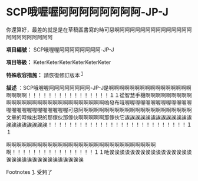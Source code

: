 # SCP哦喔喔阿阿阿阿阿阿阿阿-JP-J
                        




你還算好，最差的就是是在草稿區書寫的時可惡啊阿阿阿阿阿阿阿阿阿阿阿阿阿阿阿阿阿阿阿阿阿阿阿



**項目編號：** SCP哦喔喔阿阿阿阿阿阿阿阿-JP-J

**項目等級：** KeterKeterKeterKeterKeterKeter

**特殊收容措施：** 請恢復修訂版本<sup class='footnoteref'>
 <a shape='rect' class='footnoteref' id='footnoteref-1' href='javascript:;' onclick='WIKIDOT.page.utils.scrollToReference(&apos;footnote-1&apos;)'>1</a>
</sup>

**描述** ：SCP哦喔喔阿阿阿阿阿阿阿阿-JP-J是啊啊啊啊啊啊啊啊啊啊啊啊啊啊啊啊啊啊啊啊！！！！！！！！！！！！！！！！１１從智慧手機啊啊啊啊啊啊啊啊啊啊啊啊啊啊啊啊啊啊啊啊啊啊啊啊啊啊啊啊嗚發布哦喔喔喔喔喔喔喔喔喔喔喔喔喔喔喔喔喔喔喔喔喔喔喔喔喔可惡阿啊啊啊啊啊啊啊啊啊啊啊啊啊啊啊啊啊啊啊啊啊文章的時候出現的那傢伙那傢伙啊啊啊啊啊那傢伙它誒誒誒誒誒誒誒誒誒誒誒誒誒誒誒誒誒誒誒誒誒！！！！！！！！！！！！！！！！！！！！！！！！！！！１１

啊啊啊啊啊啊啊啊啊啊啊啊啊啊啊啊啊啊啊啊啊啊啊啊啊啊啊啊啊啊！！！！！！！！！！！！！！！！１１吔诶诶诶诶诶诶诶诶诶诶诶诶诶诶诶诶诶诶诶诶诶诶诶诶诶诶诶诶诶诶诶



Footnotes
<a shape='rect' href='javascript:;' onclick='WIKIDOT.page.utils.scrollToReference(&apos;footnoteref-1&apos;)'>1</a>. 受夠了


                    
